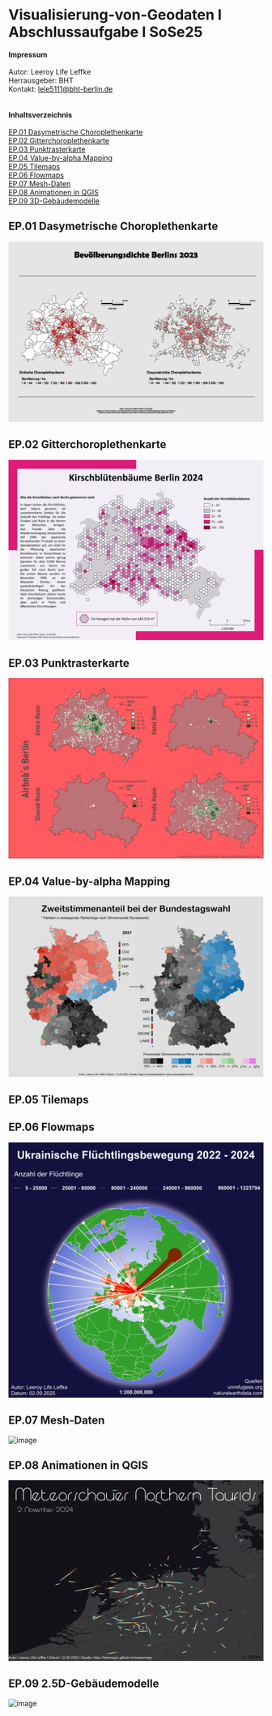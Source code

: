 # Visualisierung-von-Geodaten I Abschlussaufgabe I SoSe25
**Impressum**<br>
<br>
Autor: Leeroy Life Leffke<br>
Herrausgeber: BHT<br>
Kontakt: lele5111@bht-berlin.de<br>
<br>
<br>
**Inhaltsverzeichnis**<br>
<br>
[EP.01 Dasymetrische Choroplethenkarte](#ep01-dasymetrische-choroplethenkarte)<br>
[EP.02 Gitterchoroplethenkarte](#ep02-gitterchoroplethenkarte)<br>
[EP.03 Punktrasterkarte](#ep03-punktrasterkarte)<br>
[EP.04 Value-by-alpha Mapping](#ep04-value-by-alpha-mapping)<br>
[EP.05 Tilemaps](#ep05-tilemaps)<br>
[EP.06 Flowmaps](#ep06-flowmaps)<br>
[EP.07 Mesh-Daten](#ep07-mesh-daten)<br>
[EP.08 Animationen in QGIS](#ep08-animationen-in-qgis)<br>
[EP.09 3D-Gebäudemodelle](#ep09-3d-gebäudemodelle)<br>

## EP.01 Dasymetrische Choroplethenkarte
![image](https://github.com/LeeroyLife/Visualisierung-von-Geodaten-Abschlussaufgabe-SoSe25/blob/main/Fertig/EP.01.jpg)
## EP.02 Gitterchoroplethenkarte
![image](https://github.com/LeeroyLife/Visualisierung-von-Geodaten-Abschlussaufgabe-SoSe25/blob/main/Fertig/EP.02_Leffke_Kirschbl%C3%BCtenb%C3%A4ume.jpeg)
## EP.03 Punktrasterkarte
![image](https://github.com/LeeroyLife/Visualisierung-von-Geodaten-Abschlussaufgabe-SoSe25/blob/main/Fertig/EP.03_Leffke.jpg)
## EP.04 Value-by-alpha Mapping
![image](https://github.com/LeeroyLife/Visualisierung-von-Geodaten-Abschlussaufgabe-SoSe25/blob/main/Fertig/EP.04_Leffke.jpg)
## EP.05 Tilemaps

## EP.06 Flowmaps
![image](https://github.com/LeeroyLife/Visualisierung-von-Geodaten-Abschlussaufgabe-SoSe25/blob/main/Fertig/EP.06.png)
## EP.07 Mesh-Daten
![image](https://github.com/LeeroyLife/Visualisierung-von-Geodaten-Abschlussaufgabe-SoSe25/blob/main/Fertig/EP.07.gif)
## EP.08 Animationen in QGIS
![image](https://github.com/LeeroyLife/Visualisierung-von-Geodaten-Abschlussaufgabe-SoSe25/blob/main/Fertig/EP.08_Leffke_meteor%20shower.png)
## EP.09 2.5D-Gebäudemodelle
![image](https://github.com/LeeroyLife/Visualisierung-von-Geodaten-Abschlussaufgabe-SoSe25/blob/main/Fertig/EP.09_Leffke.png)
